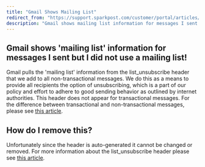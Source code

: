 ```yaml
---
title: "Gmail Shows Mailing List"
redirect_from: "https://support.sparkpost.com/customer/portal/articles/2588293-gmail-shows-mailing-list"
description: "Gmail shows mailing list information for messages I sent but I did not use a mailing list Gmail pulls the mailing list information from the list unsubscribe header that we add to all non transactional messages We do this as a means to provide all recipients the option of unsubscribing..."
---
```


## Gmail shows 'mailing list' information for messages I sent but I did not use a mailing list! 

Gmail pulls the 'mailing list' information from the list_unsubscribe header that we add to all non-transactional messages. We do this as a means to provide all recipients the option of unsubscribing, which is a part of our policy and effort to adhere to good sending behavior as outlined by internet authorities. This header does not appear for transactional messages. For the difference between transactional and non-transactional messages, please see <u>[this article](https://www.sparkpost.com/blog/commercial-transactional-emails-infographic/?_ga=1.161449912.444680460.1475172193#.V1bsfJMrKL4)</u>.

## How do I remove this? 

Unfortunately since the header is auto-generated it cannot be changed or removed. For more information about the list_unsubscribe header please see <u>[this article](https://support.sparkpost.com/customer/en/portal/articles/2458291-removing-unsubscribe-from-transactional-messages?b_id=7411)</u>.